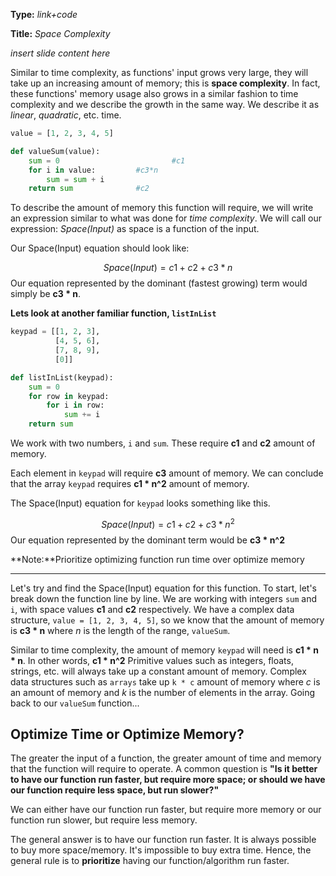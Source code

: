 **Type:** _link+code_

**Title:** _Space Complexity_

_insert slide content here_

Similar to time complexity, as functions' input grows very large, they will take up an increasing amount of memory; this is **space complexity**. In fact, these functions' memory usage also grows in a similar fashion to time complexity and we describe the growth in the same way. We describe it as *linear*, *quadratic*, etc. time. 

``` python
value = [1, 2, 3, 4, 5]

def valueSum(value):
	sum = 0							#c1
	for i in value:			#c3*n
    	sum = sum + i
    return sum				#c2
```

To describe the amount of memory this function will require, we will write an expression similar to what was done for *time complexity*. We will call our expression: *Space(Input)* as space is a function of the input. 

Our Space(Input) equation should look like:

$$
Space(Input) = c1 + c2 + c3*n
$$
Our equation represented by the dominant (fastest growing) term would simply be **c3 * n**. 

**Lets look at another familiar function, `listInList`**

```python
keypad = [[1, 2, 3], 
          [4, 5, 6],
          [7, 8, 9],
          [0]] 

def listInList(keypad):
    sum = 0
    for row in keypad:
        for i in row:
            sum += i
    return sum
```

We work with two numbers, `i` and `sum`. These require **c1** and **c2** amount of memory. 

Each element in `keypad` will require **c3** amount of memory. We can conclude that the array `keypad` requires **c1 * n^2** amount of memory. 

The Space(Input) equation for `keypad` looks something like this. 

$$
Space(Input) = c1 + c2 + c3*n^2
$$
Our equation represented by the dominant term would be **c3 * n^2** 

**Note:**Prioritize optimizing function run time over optimize memory 

---

Let's try and find the Space(Input) equation for this function. To start, let's break down the function line by line. We are working with integers `sum` and `i`, with space values **c1** and **c2** respectively. We have a complex data structure, `value = [1, 2, 3, 4, 5]`, so we know that the amount of memory is **c3 * n** where *n* is the length of the range, `valueSum`. 

Similar to time complexity, the amount of memory `keypad` will need is **c1 * n * n**. In other words, **c1 * n^2** Primitive values such as integers, floats, strings, etc. will always take up a constant amount of memory. Complex data structures such as `arrays` take up `k * c` amount of memory where *c* is an amount of memory and *k* is the number of elements in the array. Going back to our `valueSum` function...

## Optimize Time or Optimize Memory?

The greater the input of a function, the greater amount of time and memory that the function will require to operate. A common question is **"Is it better to have our function run faster, but require more space; or should we have our function require less space, but run slower?"**

We can either have our function run faster, but require more memory or our function run slower, but require less memory.

The general answer is to have our function run faster. It is always possible to buy more space/memory. It's impossible to buy extra time. Hence, the general rule is to **prioritize** having our function/algorithm run faster.

